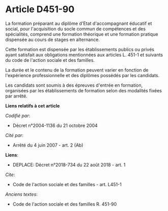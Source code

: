 # Article D451-90

La formation préparant au diplôme d'Etat d'accompagnant éducatif et social, pour l'acquisition du socle commun de compétences
et des spécialités, comprend une formation théorique et une formation pratique dispensée au cours de stages en alternance. 

Cette formation est dispensée par les établissements publics ou privés ayant satisfait aux obligations mentionnées aux
articles L. 451-1 et suivants du code de l'action sociale et des familles. 

La durée et le contenu de la formation peuvent varier en fonction de l'expérience professionnelle et des diplômes possédés
par les candidats. 

Les candidats sont soumis à des épreuves d'entrée en formation, organisées par les établissements de formation selon des
modalités fixées par arrêté.

**Liens relatifs à cet article**

_Codifié par_:

  - Décret n°2004-1136 du 21 octobre 2004

_Cité par_:

  - Arrêté du 4 juin 2007 - art. 2 (Ab)

**Liens**:

  - DEPLACE: Décret n°2018-734 du 22 août 2018 - art. 1

_Cite_:

  - Code de l'action sociale et des familles - art. L451-1

_Anciens textes_:

  - Code de l'action sociale et des familles R. 451-90
